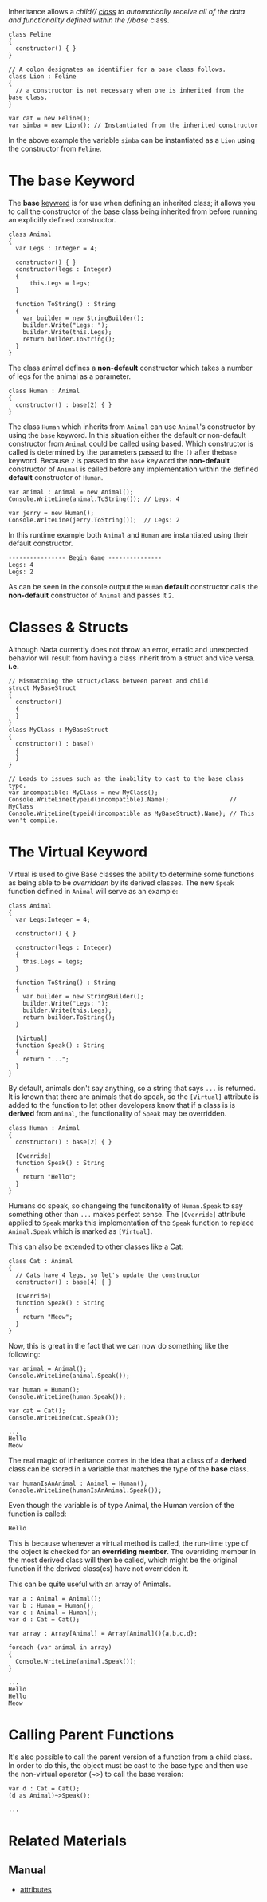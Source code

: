 Inheritance allows a *child// [class](classes.md) to automatically receive all of the data and functionality defined within the //base* class.

```TS:Feline,
class Feline
{
  constructor() { }
}
```

```TS:Lion,
// A colon designates an identifier for a base class follows.
class Lion : Feline
{
  // a constructor is not necessary when one is inherited from the base class.  
}
```
```TS:Using Feline & Lion
var cat = new Feline();
var simba = new Lion(); // Instantiated from the inherited constructor
```

In the above example the variable `simba` can be instantiated as a `Lion` using the constructor from `Feline`.

 # The **base** Keyword
The **base** [keyword](keywords.md) is for use when defining an inherited class; it allows you to call the constructor of the base class being inherited from before running an explicitly defined constructor.

```TS:Animal,
class Animal
{
  var Legs : Integer = 4;
  
  constructor() { }
  constructor(legs : Integer)
  {
      this.Legs = legs;
  }

  function ToString() : String
  {
    var builder = new StringBuilder();
    builder.Write("Legs: ");
    builder.Write(this.Legs);
    return builder.ToString();
  }
}
```
The class animal defines a **non-default** constructor which takes a number of legs for the animal as a parameter.

```TS:Human,
class Human : Animal
{
  constructor() : base(2) { }
}
```
The class `Human` which inherits from `Animal` can use `Animal`'s constructor by using the `base` keyword. In this situation either the default or non-default constructor from `Animal` could be called using based. Which constructor is called is determined by the parameters passed to the `()` after the`base` keyword. Because `2` is passed to the `base` keyword the **non-default** constructor of `Animal` is called before any implementation within the defined **default** constructor of `Human`.

```TS:Using Animal & Human
var animal : Animal = new Animal();
Console.WriteLine(animal.ToString()); // Legs: 4

var jerry = new Human();
Console.WriteLine(jerry.ToString());  // Legs: 2
```
In this runtime example both `Animal` and `Human` are instantiated using their default constructor.

```TS:Console Output
---------------- Begin Game ---------------
Legs: 4
Legs: 2
```
As can be seen in the console output the `Human` **default** constructor calls the **non-default** constructor of `Animal` and passes it `2`.

 # Classes & Structs
Although Nada currently does not throw an error, erratic and unexpected behavior will result from having a class inherit from a struct and vice versa. **i.e.**

```TS:Incompatible Inheritance
// Mismatching the struct/class between parent and child
struct MyBaseStruct
{
  constructor()
  {
  }
}
class MyClass : MyBaseStruct
{
  constructor() : base()
  {
  }
}
```
```name=Console WriteLine
// Leads to issues such as the inability to cast to the base class type. 
var incompatible: MyClass = new MyClass();
Console.WriteLine(typeid(incompatible).Name);                 // MyClass
Console.WriteLine(typeid(incompatible as MyBaseStruct).Name); // This won't compile.
```

 # The Virtual Keyword

Virtual is used to give Base classes the ability to determine some functions as being able to be *overridden* by its derived classes. The new `Speak` function defined in `Animal` will serve as an example:

```TS:Applying Virtual to a Function
class Animal
{
  var Legs:Integer = 4;

  constructor() { }
  
  constructor(legs : Integer)
  {
    this.Legs = legs;
  }
  
  function ToString() : String
  {
    var builder = new StringBuilder();
    builder.Write("Legs: ");
    builder.Write(this.Legs);
    return builder.ToString();
  }
  
  [Virtual]
  function Speak() : String
  {
    return "...";
  }
}
```

By default, animals don't say anything, so a string that says `...` is returned. It is known that there are animals that do speak, so the `[Virtual]` attribute is added to the function to let other developers know that if a class is is **derived** from `Animal`, the functionality of `Speak` may be overridden.


```TS:Animal,
class Human : Animal
{
  constructor() : base(2) { }
  
  [Override]
  function Speak() : String
  {
    return "Hello";
  }
}
```
Humans do speak, so changeing the funcitonality of `Human.Speak` to say something other than `...` makes perfect sense. The `[Override]` attribute applied to `Speak` marks this implementation of the `Speak` function to replace `Animal.Speak` which is marked as `[Virtual]`.

This can also be extended to other classes like a Cat:

```TS:Cat,
class Cat : Animal
{
  // Cats have 4 legs, so let's update the constructor
  constructor() : base(4) { }
  
  [Override]
  function Speak() : String
  {
    return "Meow";
  }
}
```

Now, this is great in the fact that we can now do something like the following:

```TS:Using Overridden Functions
var animal = Animal();
Console.WriteLine(animal.Speak());

var human = Human();
Console.WriteLine(human.Speak());

var cat = Cat();
Console.WriteLine(cat.Speak());
```

```name=Console Output
...
Hello
Meow
```

The real magic of inheritance comes in the idea that a class of a **derived** class can be stored in a variable that matches the type of the **base** class.

```TS
var humanIsAnAnimal : Animal = Human();
Console.WriteLine(humanIsAnAnimal.Speak());
```

Even though the variable is of type Animal, the Human version of the function is called:

```name=Console Output
Hello
```

This is because whenever a virtual method is called, the run-time type of the object is checked for an **overriding member**. The overriding member in the most derived class will then be called, which might be the original function if the derived class(es) have not overridden it.

This can be quite useful with an array of Animals.

```TS:Array of Animals
var a : Animal = Animal();
var b : Human = Human();
var c : Animal = Human();
var d : Cat = Cat();

var array : Array[Animal] = Array[Animal](){a,b,c,d};

foreach (var animal in array)
{
  Console.WriteLine(animal.Speak());
}
```


```TS:Console Output
...
Hello
Hello
Meow
```

 # Calling Parent Functions

It's also possible to call the parent version of a function from a child class. In order to do this, the object must be cast to the base type and then use the non-virtual operator (~>) to call the base version:

```TS:Calling **base** Function from Derived
var d : Cat = Cat();
(d as Animal)~>Speak();
```
```TS:Console Output
...
```

 # Related Materials
 ## Manual
- [attributes](attributes.md) 

 